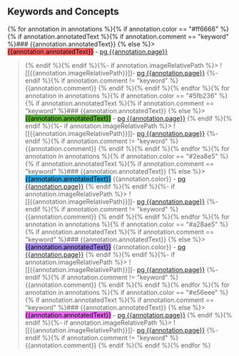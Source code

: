 ## Keywords and Concepts
{% for annotation in annotations %}{% if annotation.color == "#ff6666" %}{% if annotation.annotatedText %}{% if annotation.comment == "keyword" %}### {{annotation.annotatedText}}
{% else %}><mark style="background: #ff6666;">{{annotation.annotatedText}}</mark>  - [pg {{annotation.page}}]({{annotation.desktopURI}})
>{% endif %}{% endif %}{%- if annotation.imageRelativePath %}> ![[{{annotation.imageRelativePath}}]]- [pg {{annotation.page}}]({{annotation.desktopURI}})
{%- endif %}{% if annotation.comment != "keyword" %}
> {{annotation.comment}}
{% endif %}{% endif %}{% endfor %}{% for annotation in annotations %}{% if annotation.color == "#5fb236" %}{% if annotation.annotatedText %}{% if annotation.comment == "keyword" %}### {{annotation.annotatedText}}
{% else %}><mark style="background: #5fb236;">{{annotation.annotatedText}}</mark>  - [pg {{annotation.page}}]({{annotation.desktopURI}})
>{% endif %}{% endif %}{%- if annotation.imageRelativePath %}> ![[{{annotation.imageRelativePath}}]]- [pg {{annotation.page}}]({{annotation.desktopURI}})
{%- endif %}{% if annotation.comment != "keyword" %}
> {{annotation.comment}}
{% endif %}{% endif %}{% endfor %}{% for annotation in annotations %}{% if annotation.color == "#2ea8e5" %}{% if annotation.annotatedText %}{% if annotation.comment == "keyword" %}### {{annotation.annotatedText}}
{% else %}><mark style="background: #2ea8e5;">{{annotation.annotatedText}}</mark> {{annotation.color}}  - [pg {{annotation.page}}]({{annotation.desktopURI}})
>{% endif %}{% endif %}{%- if annotation.imageRelativePath %}> ![[{{annotation.imageRelativePath}}]]- [pg {{annotation.page}}]({{annotation.desktopURI}})
{%- endif %}{% if annotation.comment != "keyword" %}
> {{annotation.comment}}
{% endif %}{% endif %}{% endfor %}{% for annotation in annotations %}{% if annotation.color == "#a28ae5" %}{% if annotation.annotatedText %}{% if annotation.comment == "keyword" %}### {{annotation.annotatedText}}
{% else %}><mark style="background: #a28ae5;">{{annotation.annotatedText}}</mark> {{annotation.color}} - [pg {{annotation.page}}]({{annotation.desktopURI}})
>{% endif %}{% endif %}{%- if annotation.imageRelativePath %}> ![[{{annotation.imageRelativePath}}]]- [pg {{annotation.page}}]({{annotation.desktopURI}})
{%- endif %}{% if annotation.comment != "keyword" %}
> {{annotation.comment}}
{% endif %}{% endif %}{% endfor %}{% for annotation in annotations %}{% if annotation.color == "#e56eee" %}{% if annotation.annotatedText %}{% if annotation.comment == "keyword" %}### {{annotation.annotatedText}}
{% else %}><mark style="background: #e56eee;">{{annotation.annotatedText}}</mark>  - [pg {{annotation.page}}]({{annotation.desktopURI}})
>{% endif %}{% endif %}{%- if annotation.imageRelativePath %}> ![[{{annotation.imageRelativePath}}]]- [pg {{annotation.page}}]({{annotation.desktopURI}})
{%- endif %}{% if annotation.comment != "keyword" %}
> {{annotation.comment}}
{% endif %}{% endif %}{% endfor %}